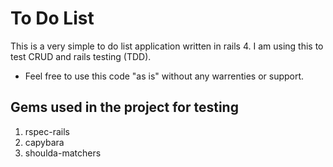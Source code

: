 # To Do List

This is a very simple to do list application written in rails 4.
I am using this to test CRUD and rails testing (TDD).

* Feel free to use this code "as is" without any warrenties or support.

## Gems used in the project for testing

1. rspec-rails
1. capybara
1. shoulda-matchers

